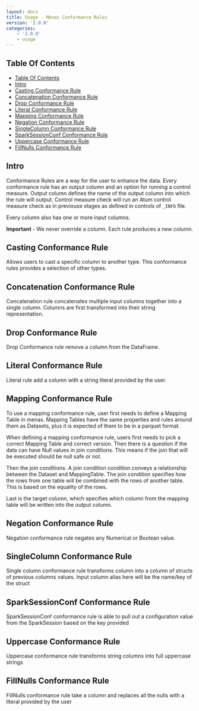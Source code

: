 ```yaml
---
layout: docs
title: Usage - Menas Conformance Rules
version: '2.0.0'
categories:
    - '2.0.0'
    - usage
---
```


## Table Of Contents
<!-- toc -->
- [Table Of Contents](#table-of-contents)
- [Intro](#intro)
- [Casting Conformance Rule](#casting-conformance-rule)
- [Concatenation Conformance Rule](#concatenation-conformance-rule)
- [Drop Conformance Rule](#drop-conformance-rule)
- [Literal Conformance Rule](#literal-conformance-rule)
- [Mapping Conformance Rule](#mapping-conformance-rule)
- [Negation Conformance Rule](#negation-conformance-rule)
- [SingleColumn Conformance Rule](#singlecolumn-conformance-rule)
- [SparkSessionConf Conformance Rule](#sparksessionconf-conformance-rule)
- [Uppercase Conformance Rule](#uppercase-conformance-rule)
- [FillNulls Conformance Rule](#fillnulls-conformance-rule)
<!-- tocstop -->

## Intro

Conformance Rules are a way for the user to enhance the data. Every conformance rule has an output column and an option for running a control measure. Output column defines the name of the output column into which the rule will output. Control measure check will run an Atum control measure check as in previouse stages as defined in controls of `_INFO` file.

Every column also has one or more input columns.

**Important** - We never override a column. Each rule produces a new column.

## Casting Conformance Rule

Allows users to cast a specific column to another type. This conformance rules provides a selection of other types.

## Concatenation Conformance Rule

Concatenation rule concatenates multiple input columns together into a single column. Columns are first transformed into their string representation.

## Drop Conformance Rule

Drop Conformance rule remove a column from the DataFrame.

## Literal Conformance Rule

Literal rule add a column with a string literal provided by the user.

## Mapping Conformance Rule

To use a mapping conformance rule, user first needs to define a Mapping Table in menas. Mapping Tables have the same properties and rules around them as Datasets, plus it is expected of them to be in a parquet format.

When defining a mapping conformance rule, users first needs to pick a correct Mapping Table and correct version. Then there is a question if the data can have Null values in join conditions. This means if the join that will be executed should be null safe or not.

Then the join conditions. A join condition condition conveys a relationship between the Dataset and MappingTable. The join condition specifies how the rows from one table will be combined with the rows of another table. This is based on the equality of the rows.

Last is the target column, which specifies which column from the mapping table will be written into the output column.

## Negation Conformance Rule

Negation conformance rule negates any Numerical or Boolean value.

## SingleColumn Conformance Rule

Single column conformance rule transforms column into a column of structs of previous columns values. Input column alias here will be the name/key of the struct

## SparkSessionConf Conformance Rule

SparkSessionConf conformance rule is able to pull out a configuration value from the SparkSession based on the key provided

## Uppercase Conformance Rule

Uppercase conformance rule transforms string columns into full uppercase strings

## FillNulls Conformance Rule

FillNulls conformance rule take a column and replaces all the nulls with a literal provided by the user
